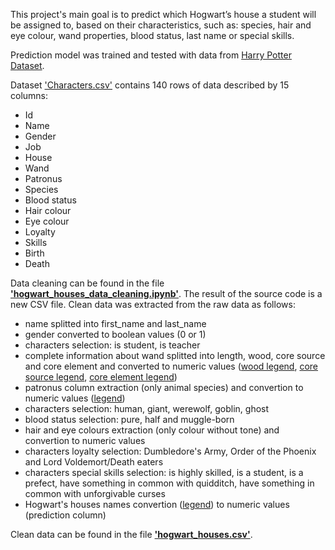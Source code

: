 This project's main goal is to predict which Hogwart’s house a student will be assigned to, based on their characteristics, such as: species, hair and eye colour, wand properties, blood status, last name or special skills.

Prediction model was trained and tested with data from [Harry Potter Dataset](https://www.kaggle.com/datasets/gulsahdemiryurek/harry-potter-dataset).

Dataset ['Characters.csv'](https://github.com/musimartini/Projects/blob/main/own-projects/Hogwart%20Houses%20Classification/Characters.csv) contains 140 rows of data described by 15 columns:
- Id
- Name
- Gender
- Job
- House
- Wand
- Patronus
- Species
- Blood status
- Hair colour
- Eye colour
- Loyalty
- Skills
- Birth
- Death

Data cleaning can be found in the file [**'hogwart_houses_data_cleaning.ipynb'**](https://github.com/musimartini/Projects/blob/main/own-projects/Hogwart%20Houses%20Classification/hogwart_houses_data_cleaning.ipynb). The result of the source code is a new CSV file. Clean data was extracted from the raw data as follows:
- name splitted into first_name and last_name
- gender converted to boolean values (0 or 1)
- characters selection: is student, is teacher
- complete information about wand splitted into length, wood, core source and core element and converted to numeric values ([wood legend](https://github.com/musimartini/Projects/blob/main/own-projects/Hogwart%20Houses%20Classification/wand_wood_dictionary.csv), [core source legend](https://github.com/musimartini/Projects/blob/main/own-projects/Hogwart%20Houses%20Classification/wand_core_src_dictionary.csv), [core element legend](https://github.com/musimartini/Projects/blob/main/own-projects/Hogwart%20Houses%20Classification/wand_core_part_dictionary.csv))
- patronus column extraction (only animal species) and convertion to numeric values ([legend](https://github.com/musimartini/Projects/blob/main/own-projects/Hogwart%20Houses%20Classification/patronus_dictionary.csv))
- characters selection: human, giant, werewolf, goblin, ghost
- blood status selection: pure, half and muggle-born
- hair and eye colours extraction (only colour without tone) and convertion to numeric values
- characters loyalty selection: Dumbledore's Army, Order of the Phoenix and Lord Voldemort/Death eaters
- characters special skills selection: is highly skilled, is a student, is a prefect, have something in common with quidditch, have something in common with unforgivable curses
- Hogwart's houses names convertion ([legend](https://github.com/musimartini/Projects/blob/main/own-projects/Hogwart%20Houses%20Classification/house_dictionary.csv)) to numeric values (prediction column)

Clean data can be found in the file [**'hogwart_houses.csv'**](https://github.com/musimartini/Projects/blob/main/own-projects/Hogwart%20Houses%20Classification/hogwart_houses.csv).
